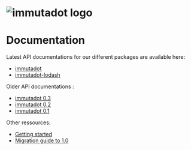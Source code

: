 ![immutadot logo](https://raw.githubusercontent.com/zenika-open-source/immutadot/master/misc/otter.svg?sanitize=true)
===

# Documentation

Latest API documentations for our different packages are available here:
- [immutadot](https://immutadot.zenika.com/api/immutadot)
- [immutadot-lodash](https://immutadot.zenika.com/api/immutadot-lodash/)

Older API documentations :
- [immutadot 0.3](https://immutadot.zenika.com/api/immutadot/0.3)
- [immutadot 0.2](https://immutadot.zenika.com/api/immutadot/0.2)
- [immutadot 0.1](https://immutadot.zenika.com/api/immutadot/0.1)

Other ressources:
- [Getting started](./GETTING_STARTED.md)
- [Migration guide to 1.0](./MIGRATING_TO_1_0.md)
